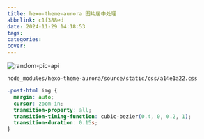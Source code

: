 ```yaml
---
title: hexo-theme-aurora 图片居中处理
abbrlink: c1f388ed
date: 2024-11-29 14:18:53
tags:
categories:
cover:
---
```


![random-pic-api](https://api.dong4j.ink:1024/cover?spm={{spm}})

`node_modules/hexo-theme-aurora/source/static/css/a14e1a22.css`

```css
.post-html img {
  margin: auto;
  cursor: zoom-in;
  transition-property: all;
  transition-timing-function: cubic-bezier(0.4, 0, 0.2, 1);
  transition-duration: 0.15s;
}
```
